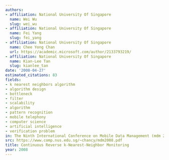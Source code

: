 ```yaml
---
authors:
- affiliation: National University Of Singapore
  name: Wei Wu
  slug: wei_wu
- affiliation: National University Of Singapore
  name: Fei Yang
  slug: fei_yang
- affiliation: National University Of Singapore
  name: Chee Yong Chan
  url: https://academic.microsoft.com/author/2133793219/
- affiliation: National University Of Singapore
  name: Kian-Lee Tan
  slug: kianlee_tan
date: '2008-04-27'
estimated_citations: 83
fields:
- k nearest neighbors algorithm
- algorithm design
- bottleneck
- filter
- scalability
- algorithm
- pattern recognition
- mobile telephony
- computer science
- artificial intelligence
- verification problem
in: The Ninth International Conference on Mobile Data Management (mdm 2008)
src: https://www.comp.nus.edu.sg/~chancy/mdm2008.pdf
title: Continuous Reverse k-Nearest-Neighbor Monitoring
year: 2008
---
```

